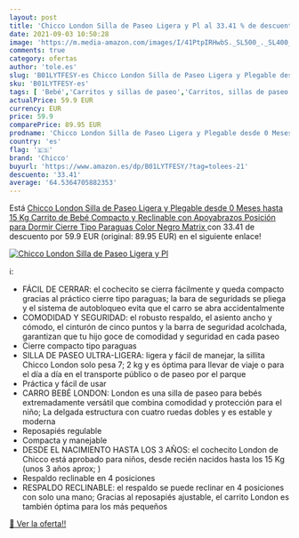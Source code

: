 ```yaml
---
layout: post
title: 'Chicco London Silla de Paseo Ligera y Pl al 33.41 % de descuento'
date: 2021-09-03 10:50:28
image: 'https://m.media-amazon.com/images/I/41PtpIRHwbS._SL500_._SL400_.jpg'
comments: true
category: ofertas
author: 'tole.es'
slug: 'B01LYTFESY-es Chicco London Silla de Paseo Ligera y Plegable desde 0...'
sku: 'B01LYTFESY-es'
tags: [ 'Bebé','Carritos y sillas de paseo','Carritos, sillas de paseo y accesorios','Sillas de paseo','bebé','chicco', ]
actualPrice: 59.9 EUR
currency: EUR
price: 59.9
comparePrice: 89.95 EUR
prodname: 'Chicco London Silla de Paseo Ligera y Plegable desde 0 Meses hasta 15 Kg  Carrito de Bebé Compacto y Reclinable con Apoyabrazos  Posición para Dormir  Cierre Tipo Paraguas  Color Negro  Matrix '
country: 'es'
flag: '🇪🇸'
brand: 'Chicco'
buyurl: 'https://www.amazon.es/dp/B01LYTFESY/?tag=tolees-21'
descuento: '33.41'
average: '64.5364705882353'
---
```


Está [Chicco London Silla de Paseo Ligera y Plegable desde 0 Meses hasta 15 Kg  Carrito de Bebé Compacto y Reclinable con Apoyabrazos  Posición para Dormir  Cierre Tipo Paraguas  Color Negro  Matrix ](https://www.amazon.es/dp/B01LYTFESY/?tag=tolees-21) con 33.41 de descuento por 59.9 EUR (original: 89.95 EUR) en el siguiente enlace!

[![Chicco London Silla de Paseo Ligera y Pl](https://m.media-amazon.com/images/I/41PtpIRHwbS._SL500_._SL400_.jpg)](https://www.amazon.es/dp/B01LYTFESY/?tag=tolees-21)

ℹ️:

- FÁCIL DE CERRAR: el cochecito se cierra fácilmente y queda compacto gracias al práctico cierre tipo paraguas; la bara de seguridads se pliega y el sistema de autobloqueo evita que el carro se abra accidentalmente
- COMODIDAD Y SEGURIDAD: el robusto respaldo, el asiento ancho y cómodo, el cinturón de cinco puntos y la barra de seguridad acolchada, garantizan que tu hijo goce de comodidad y seguridad en cada paseo
- Cierre compacto tipo paraguas
- SILLA DE PASEO ULTRA-LIGERA: ligera y fácil de manejar, la sillita Chicco London solo pesa 7; 2 kg y es óptima para llevar de viaje o para el día a día en el transporte público o de paseo por el parque
- Práctica y fácil de usar
- CARRO BEBÉ LONDON: London es una silla de paseo para bebés extremadamente versátil que combina comodidad y protección para el niño; La delgada estructura con cuatro ruedas dobles y es estable y moderna
- Reposapiés regulable
- Compacta y manejable
- DESDE EL NACIMIENTO HASTA LOS 3 AÑOS: el cochecito London de Chicco está aprobado para niños, desde recién nacidos hasta los 15 Kg (unos 3 años aprox; )
- Respaldo reclinable en 4 posiciones
- RESPALDO RECLINABLE: el respaldo se puede reclinar en 4 posiciones con solo una mano; Gracias al reposapiés ajustable, el carrito London es también óptima para los más pequeños

[🛒 Ver la oferta!!](https://www.amazon.es/dp/B01LYTFESY/?tag=tolees-21)
